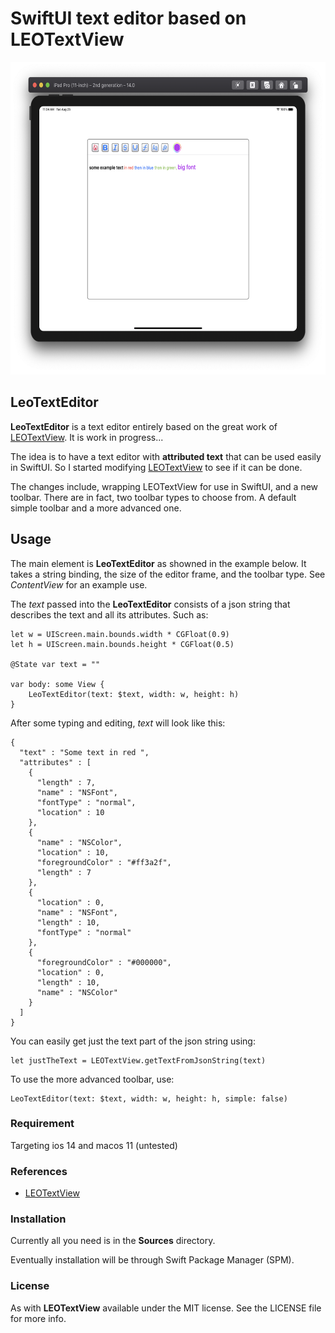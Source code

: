 # SwiftUI text editor based on LEOTextView

<p float="left">
  <img src="images/picture1.png"  width="600"  height="500" />
</p>

## LeoTextEditor

**LeoTextEditor** is a text editor entirely based on the great work of [LEOTextView](https://github.com/tuesleep/LEOTextView). It is work in progress...

The idea is to have a text editor with **attributed text** that can be used easily in SwiftUI. So I started modifying [LEOTextView](https://github.com/tuesleep/LEOTextView) to see if it can be done. 

The changes include, wrapping LEOTextView for use in SwiftUI, and a new toolbar. 
There are in fact, two toolbar types to choose from. A default simple toolbar and a more advanced one. 


## Usage

The main element is **LeoTextEditor** as showned in the example below. 
It takes a string binding, the size of the editor frame, and the toolbar type. See *ContentView* for an example use.

The *text* passed into the **LeoTextEditor** consists of a json string that describes the text and all its attributes. Such as:

    let w = UIScreen.main.bounds.width * CGFloat(0.9)
    let h = UIScreen.main.bounds.height * CGFloat(0.5)
    
    @State var text = ""
    
    var body: some View {
        LeoTextEditor(text: $text, width: w, height: h)
    }

After some typing and editing, *text* will look like this:

    {
      "text" : "Some text in red ",
      "attributes" : [
        {
          "length" : 7,
          "name" : "NSFont",
          "fontType" : "normal",
          "location" : 10
        },
        {
          "name" : "NSColor",
          "location" : 10,
          "foregroundColor" : "#ff3a2f",
          "length" : 7
        },
        {
          "location" : 0,
          "name" : "NSFont",
          "length" : 10,
          "fontType" : "normal"
        },
        {
          "foregroundColor" : "#000000",
          "location" : 0,
          "length" : 10,
          "name" : "NSColor"
        }
      ]
    }
    
You can easily get just the text part of the json string using:

    let justTheText = LEOTextView.getTextFromJsonString(text)
    
To use the more advanced toolbar, use:

    LeoTextEditor(text: $text, width: w, height: h, simple: false)
    
    
    
### Requirement

Targeting ios 14 and macos 11 (untested)

### References

-  [LEOTextView](https://github.com/tuesleep/LEOTextView)

### Installation

Currently all you need is in the **Sources** directory.

Eventually installation will be through Swift Package Manager (SPM).


### License

As with **LEOTextView** available under the MIT license. See the LICENSE file for more info.


